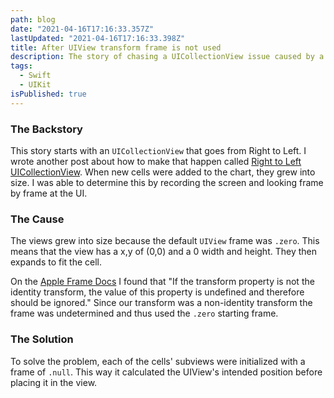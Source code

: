 ```yaml
---
path: blog
date: "2021-04-16T17:16:33.357Z"
lastUpdated: "2021-04-16T17:16:33.398Z"
title: After UIView transform frame is not used
description: The story of chasing a UICollectionView issue caused by a transform
tags:
  - Swift
  - UIKit
isPublished: true
---
```


### The Backstory

This story starts with an `UICollectionView` that goes from Right to Left. I wrote another post about how to make that happen called [Right to Left UICollectionView](https://marcusmth.com/right-to-left-uicollectionview/). When new cells were added to the chart, they grew into size. I was able to determine this by recording the screen and looking frame by frame at the UI.

### The Cause

The views grew into size because the default `UIView` frame was `.zero`. This means that the view has a x,y of (0,0) and a 0 width and height. They then expands to fit the cell.

On the [Apple Frame Docs](https://developer.apple.com/documentation/uikit/uiview/1622621-frame) I found that "If the transform property is not the identity transform, the value of this property is undefined and therefore should be ignored." Since our transform was a non-identity transform the frame was undetermined and thus used the `.zero` starting frame.

### The Solution

To solve the problem, each of the cells' subviews were initialized with a frame of `.null`. This way it calculated the UIView's intended position before placing it in the view.
